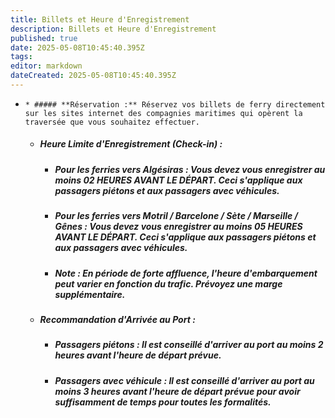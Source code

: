 ```yaml
---
title: Billets et Heure d'Enregistrement
description: Billets et Heure d'Enregistrement
published: true
date: 2025-05-08T10:45:40.395Z
tags: 
editor: markdown
dateCreated: 2025-05-08T10:45:40.395Z
---
```


*     * ##### **Réservation :** Réservez vos billets de ferry directement sur les sites internet des compagnies maritimes qui opèrent la traversée que vous souhaitez effectuer.

    * ##### **Heure Limite d'Enregistrement \(Check-in\) :**

      * ##### **Pour les ferries vers Algésiras :** Vous devez vous enregistrer au moins **02 HEURES AVANT LE DÉPART**. Ceci s'applique aux passagers piétons et aux passagers avec véhicules.

      * ##### **Pour les ferries vers Motril / Barcelone / Sète / Marseille / Gênes :** Vous devez vous enregistrer au moins **05 HEURES AVANT LE DÉPART**. Ceci s'applique aux passagers piétons et aux passagers avec véhicules.

      * ##### Note : En période de forte affluence, l'heure d'embarquement peut varier en fonction du trafic. Prévoyez une marge supplémentaire.

    * ##### **Recommandation d'Arrivée au Port :**

      * ##### **Passagers piétons :** Il est conseillé d'arriver au port au moins **2 heures avant** l'heure de départ prévue.

      * ##### **Passagers avec véhicule :** Il est conseillé d'arriver au port au moins **3 heures avant** l'heure de départ prévue pour avoir suffisamment de temps pour toutes les formalités.

#####